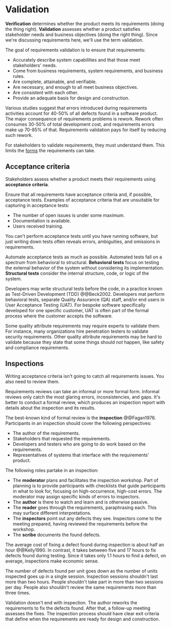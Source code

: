 # Validation

**Verification** determines whether the product meets its requirements (doing the thing right).
**Validation** assesses whether a product satisfies stakeholder needs and business objectives (doing the right thing).
Since we're discussing requirements here, we'll use the term validation.

The goal of requirements validation is to ensure that requirements:

- Accurately describe system capabilities and that those meet stakeholders' needs.
- Come from business requirements, system requirements, and business rules.
- Are complete, attainable, and verifiable.
- Are necessary, and enough to all meet business objectives.
- Are consistent with each other.
- Provide an adequate basis for design and construction.

Various studies suggest that errors introduced during requirements activities account for 40-50% of all defects found
in a software product.
The major consequence of requirements problems is rework.
Rework often consumes 30-50% of total development cost, and requirements errors make up 70-85% of that.
Requirements validation pays for itself by reducing such rework.

For stakeholders to validate requirements, they must understand them.
This limits the [forms](specification.md#writing-requirements) the requirements can take.


## Acceptance criteria

Stakeholders assess whether a product meets their requirements using **acceptance criteria**.

Ensure that all requirements have acceptance criteria and, if possible, acceptance tests.
Examples of acceptance criteria that are unsuitable for capturing in acceptance tests:

- The number of open issues is under some maximum.
- Documentation is available.
- Users received training.

You can't perform acceptance tests until you have running software, but just writing down tests often reveals errors,
ambiguities, and omissions in requirements.

Automate acceptance tests as much as possible.
Automated tests fall on a spectrum from behavioral to structural.
**Behavioral tests** focus on testing the external behavior of the system without considering its implementation.
**Structural tests** consider the internal structure, code, or logic of the system.

Developers may write structural tests before the code, in a practice known as Test-Driven Development (TDD) @@Beck2002.
Developers mat perform behavioral tests, separate Quality Assurance (QA) staff, and/or end users in User
Acceptance Testing (UAT).
For bespoke software specifically developed for one specific customer, UAT is often part of the formal process where
the customer accepts the software.

Some quality attribute requirements may require experts to validate them.
For instance, many organizations hire penetration testers to validate security requirements.
Other quality attribute requirements may be hard to validate because they state that some things should _not_ happen,
like safety and compliance requirements.


## Inspections

Writing acceptance criteria isn't going to catch all requirements issues.
You also need to review them.

Requirements reviews can take an informal or more formal form.
Informal reviews only catch the most glaring errors, inconsistencies, and gaps.
It's better to conduct a formal review, which produces an inspection report with details about the inspection and its
results.

The best-known kind of formal review is the **inspection** @@Fagan1976.
Participants in an inspection should cover the following perspectives:

- The author of the requirements.
- Stakeholders that requested the requirements.
- Developers and testers who are going to do work based on the requirements.
- Representatives of systems that interface with the requirements' product.

The following roles partake in an inspection:

- The **moderator** plans and facilitates the inspection workshop.
  Part of planning is to provide participants with checklists that guide participants in what to look for, focusing on
  high-occurrence, high-cost errors.
  The moderator may assign specific kinds of errors to inspectors.
- The **author** is there to watch and learn and is otherwise passive.
- The **reader** goes through the requirements, paraphrasing each.
  This may surface different interpretations.
- The **inspectors** point out any defects they see.
  Inspectors come to the meeting prepared, having reviewed the requirements before the workshop.
- The **scribe** documents the found defects.

The average cost of fixing a defect found during inspection is about half an hour @@Kelly1990.
In contrast, it takes between five and 17 hours to fix defects found during testing.
Since it takes only 1.1 hours to find a defect, on average, inspections make economic sense.

The number of defects found per unit goes down as the number of units inspected goes up in a single session.
Inspection sessions shouldn't last more than two hours.
People shouldn't take part in more than two sessions per day.
People also shouldn't review the same requirements more than three times.

Validation doesn't end with inspection.
The author reworks the requirements to fix the defects found.
After that, a follow-up meeting assesses the fixes.
The inspection process should have clear exit criteria that define when the requirements are ready for design and
construction.

